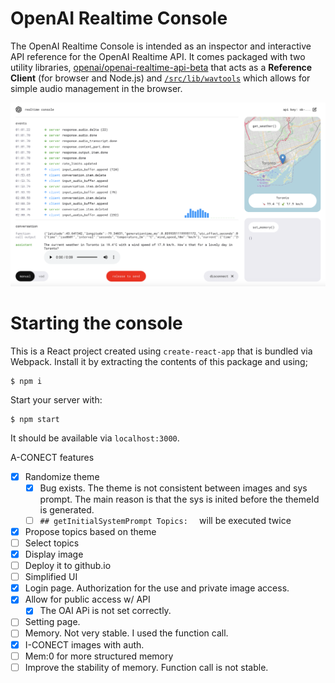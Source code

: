 # OpenAI Realtime Console

The OpenAI Realtime Console is intended as an inspector and interactive API reference
for the OpenAI Realtime API. It comes packaged with two utility libraries,
[openai/openai-realtime-api-beta](https://github.com/openai/openai-realtime-api-beta)
that acts as a **Reference Client** (for browser and Node.js) and
[`/src/lib/wavtools`](./src/lib/wavtools) which allows for simple audio
management in the browser.

<img src="/readme/realtime-console-demo.png" width="800" />

# Starting the console

This is a React project created using `create-react-app` that is bundled via Webpack.
Install it by extracting the contents of this package and using;

```shell
$ npm i
```

Start your server with:

```shell
$ npm start
```

It should be available via `localhost:3000`.


A-CONECT features
+ [x] Randomize theme
  + [x] Bug exists. The theme is not consistent between images and sys prompt. The main reason is that the sys is inited before the themeId is generated.
  + [ ] `## getInitialSystemPrompt Topics:  ` will be executed twice
+ [x] Propose topics based on theme
+ [ ] Select topics
+ [x] Display image
+ [ ] Deploy it to github.io
+ [ ] Simplified UI
+ [x] Login page. Authorization for the use and private image access.
+ [X] Allow for public access w/ API
  + [X] The OAI APi is not set correctly. 
+ [ ] Setting page. 
+ [ ] Memory. Not very stable. I used the function call.
+ [x] I-CONECT images with auth.
+ [ ] Mem:0 for more structured memory
+ [ ] Improve the stability of memory. Function call is not stable.
